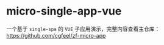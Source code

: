 # micro-single-app-vue

一个基于 `single-spa` 的 `VUE` 子应用演示，完整内容查看主仓库：https://github.com/cgfeel/zf-micro-app
